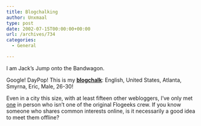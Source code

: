 ```yaml
---
title: Blogchalking
author: Unxmaal
type: post
date: 2002-07-15T00:00:00+00:00
url: /archives/734
categories:
  - General

---
```

I am Jack&#8217;s Jump onto the Bandwagon. 

Google! DayPop! This is my **[blogchalk][1]**: English, United States, Atlanta, Smyrna, Eric, Male, 26-30!

Even in a city this size, with at least fifteen other webloggers, I&#8217;ve only met [one][2] in person who isn&#8217;t one of the original Flogeeks crew. If you know someone who shares common interests online, is it necessarily a good idea to meet them offline?

 [1]: http://www.blogchalking.tk/
 [2]: http://unxmaal.com/cgi-bin/clickcount.cgi?action=jump&URL=http://www.mindspring.com/~morgaana/ "I've got your beek!"